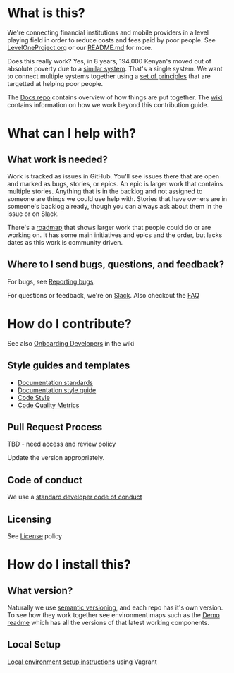 # What is this?
We're connecting financial institutions and mobile providers in a level playing field in order to reduce costs and fees paid by poor people. See [LevelOneProject.org](leveloneproject.org) or our [README.md](./README.md) for more.

Does this really work? Yes, in 8 years, 194,000 Kenyan's moved out of absolute poverty due to a [similar system](http://news.mit.edu/2016/mobile-money-kenyans-out-poverty-1208). That's a single system. We want to connect multiple systems together using a [set of principles](https://leveloneproject.org/wp-content/uploads/2016/03/L1P_Level-One-Principles-and-Perspective.pdf) that are targetted at helping poor people.

The [Docs repo](https://github.com/LevelOneProject/Docs) contains overview of how things are put together. The [wiki](https://github.com/LevelOneProject/Docs/wiki) contains information on how we work beyond this contribution guide. 

# What can I help with?

## What work is needed?
Work is tracked as issues in GitHub. You'll see issues there that are open and marked as bugs, stories, or epics. An epic is larger work that contains multiple stories. Anything that is in the backlog and not assigned to someone are things we could use help with. Stories that have owners are in someone's backlog already, though you can always ask about them in the issue or on Slack. 

There's a [roadmap](https://github.com/LevelOneProject/Docs/wiki/Roadmap) that shows larger work that people could do or are working on. It has some main initiatives and epics and the order, but lacks dates as this work is community driven.

## Where to I send bugs, questions, and feedback?
For bugs, see [Reporting bugs](https://github.com/LevelOneProject/Docs/wiki/Reporting-Bugs). 

For questions or feedback, we're on [Slack](leveloneproject.slack.com). Also checkout the [FAQ](https://github.com/LevelOneProject/Docs/wiki/FAQ)

# How do I contribute?
See also [Onboarding Developers](https://github.com/LevelOneProject/Docs/wiki/Onboarding-Developers) in the wiki


## Style guides and templates
- [Documentation standards](https://github.com/LevelOneProject/Docs/wiki/L1P-Documentation-and-Template-Standards)
- [Documentation style guide](https://github.com/LevelOneProject/Docs/wiki/Documentation-Style-Guide)
- [Code Style](https://github.com/LevelOneProject/Docs/wiki/Code-Style)
- [Code Quality Metrics](https://github.com/LevelOneProject/Docs/wiki/Code-Quality-Metrics)

## Pull Request Process

TBD  - need access and review policy 

Update the version appropriately. 

## Code of conduct
We use a [standard developer code of conduct](http://contributor-covenant.org/version/1/4/code_of_conduct.md)

## Licensing
See [License](https://github.com/LevelOneProject/Docs/wiki/License) policy

# How do I install this?

## What version?
Naturally we use [semantic versioning](http://semver.org/), and each repo has it's own version. To see how they work together see environment maps such as the [Demo readme](https://github.com/LevelOneProject/Docs/blob/master/AWS/Infrastructure/Customer-Demo-Env/README.md) which has all the versions of that latest working components.

## Local Setup
[Local environment setup instructions](https://github.com/LevelOneProject/interop-devops/blob/master/README.md) using Vagrant
